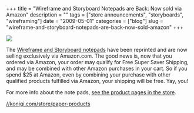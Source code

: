 +++
title = "Wireframe and Storyboard Notepads are Back: Now sold via Amazon"
description = ""
tags = ["store announcements", "storyboards", "wireframing"]
date = "2009-05-01"
categories = ["blog"]
slug = "wireframe-and-storyboard-notepads-are-back-now-sold-amazon"
+++



  <div class="notebook-screenshot"><a href="http://shop.konigi.com/paper-products?q=store/paper-products"><img src="/media/bluga/wt49fb0a11193d7.jpg"/></a></div><p>The <a href="http://shop.konigi.com/paper-products?q=store/paper-products">Wireframe and Storyboard notepads</a> have been reprinted and are now selling exclusively via Amazon.com. The good news is, now that you ordered via Amazon, your order may qualify for Free Super Saver Shipping, and may be combined with other Amazon purchases in your cart. So if you spend $25 at Amazon, even by combining your purchase with other qualified products fulfilled via Amazon, your shipping will be free. Yay, you!</p>
<p>For more info about the note pads, <a href="http://shop.konigi.com/paper-products?q=store/paper-products">see the product pages in the store</a>. </p>
    
  <a href="http://shop.konigi.com/paper-products?q=store/paper-products">//konigi.com/store/paper-products</a>
